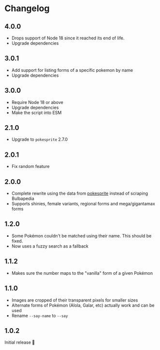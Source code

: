 # Changelog

## 4.0.0

- Drops support of Node 18 since it reached its end of life.
- Upgrade dependencies

## 3.0.1

- Add support for listing forms of a specific pokemon by name
- Upgrade dependencies

## 3.0.0

- Require Node 18 or above
- Upgrade dependencies
- Make the script into ESM

## 2.1.0

- Upgrade to `pokesprite` 2.7.0

## 2.0.1

- Fix random feature

## 2.0.0

- Complete rewrite using the data from [pokesprite](https://github.com/msikma/pokesprite) instead of scraping Bulbapedia
- Supports shinies, female variants, regional forms and mega/gigantamax forms

## 1.2.0

- Some Pokémon couldn't be matched using their name. This should be fixed.
- Now uses a fuzzy search as a fallback

## 1.1.2

- Makes sure the number maps to the "vanilla" form of a given Pokémon

## 1.1.0

- Images are cropped of their transparent pixels for smaller sizes
- Alternate forms of Pokémon (Alola, Galar, etc) actually work and can be used
- Rename `--say-name` to `--say`

## 1.0.2

Initial release :tada:
